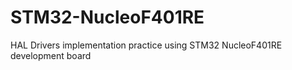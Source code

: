 # STM32-NucleoF401RE
HAL Drivers implementation practice using STM32 NucleoF401RE development board
